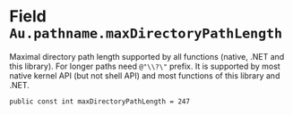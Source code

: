 # Field `Au.pathname.maxDirectoryPathLength`

Maximal directory path length supported by all functions (native, .NET and this library). For longer paths need `@"\\?\"` prefix. It is supported by most native kernel API (but not shell API) and most functions of this library and .NET.

```
public const int maxDirectoryPathLength = 247
```